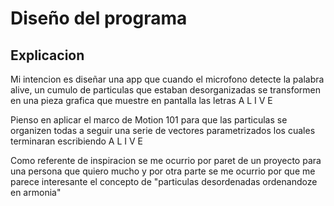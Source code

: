 # Diseño del programa

## Explicacion

Mi intencion es diseñar una app que cuando el microfono detecte la palabra alive, un cumulo de particulas que estaban desorganizadas se transformen en una pieza grafica que muestre en pantalla las letras A L I V E

Pienso en aplicar el marco de Motion 101 para que las particulas se organizen todas a seguir una serie de vectores parametrizados los cuales terminaran escribiendo A L I V E

Como referente de inspiracion se me ocurrio por paret de un proyecto para una persona que quiero mucho y por otra parte se me ocurrio por que me parece interesante el concepto de "particulas desordenadas ordenandoze en armonia"

